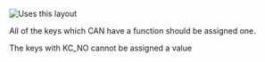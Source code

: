 ![Uses this layout](https://i.redd.it/v64eqwsrk8jx.jpg)

All of the keys which CAN have a function should be assigned one.

The keys with KC_NO cannot be assigned a value
